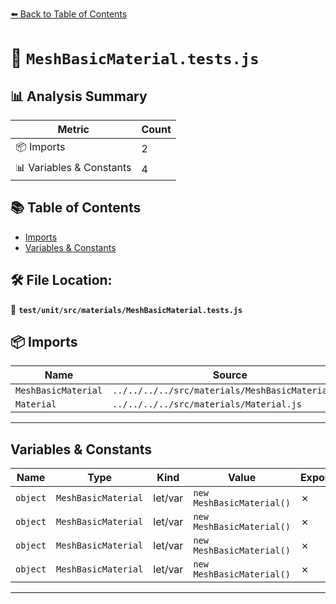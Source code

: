 [⬅️ Back to Table of Contents](../../../../index.md)

# 📄 `MeshBasicMaterial.tests.js`

## 📊 Analysis Summary

| Metric | Count |
|--------|-------|
| 📦 Imports | 2 |
| 📊 Variables & Constants | 4 |

## 📚 Table of Contents

- [Imports](#imports)
- [Variables & Constants](#variables-constants)

## 🛠️ File Location:
📂 **`test/unit/src/materials/MeshBasicMaterial.tests.js`**

## 📦 Imports

| Name | Source |
|------|--------|
| `MeshBasicMaterial` | `../../../../src/materials/MeshBasicMaterial.js` |
| `Material` | `../../../../src/materials/Material.js` |


---

## Variables & Constants

| Name | Type | Kind | Value | Exported |
|------|------|------|-------|----------|
| `object` | `MeshBasicMaterial` | let/var | `new MeshBasicMaterial()` | ✗ |
| `object` | `MeshBasicMaterial` | let/var | `new MeshBasicMaterial()` | ✗ |
| `object` | `MeshBasicMaterial` | let/var | `new MeshBasicMaterial()` | ✗ |
| `object` | `MeshBasicMaterial` | let/var | `new MeshBasicMaterial()` | ✗ |


---